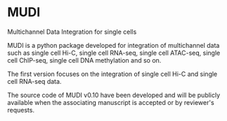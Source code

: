 # MUDI
Multichannel Data Integration for single cells


MUDI is a python package developed for integration of multichannel data such as single cell Hi-C, single cell RNA-seq, single cell ATAC-seq, single cell ChIP-seq, single cell DNA methylation and so on.

The first version focuses on the integration of single cell Hi-C and single cell RNA-seq data.

The source code of MUDI v0.10 have been developed and will be publicly available when the associating manuscript is accepted or by reviewer's requests.
